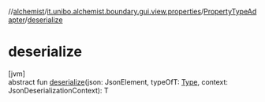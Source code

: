 //[alchemist](../../../index.md)/[it.unibo.alchemist.boundary.gui.view.properties](../index.md)/[PropertyTypeAdapter](index.md)/[deserialize](deserialize.md)

# deserialize

[jvm]\
abstract fun [deserialize](deserialize.md)(json: JsonElement, typeOfT: [Type](https://docs.oracle.com/javase/8/docs/api/java/lang/reflect/Type.html), context: JsonDeserializationContext): T
